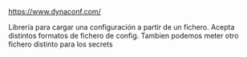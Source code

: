 https://www.dynaconf.com/

Librería para cargar una configuración a partir de un fichero.
Acepta distintos formatos de fichero de config.
Tambien podemos meter otro fichero distinto para los secrets
